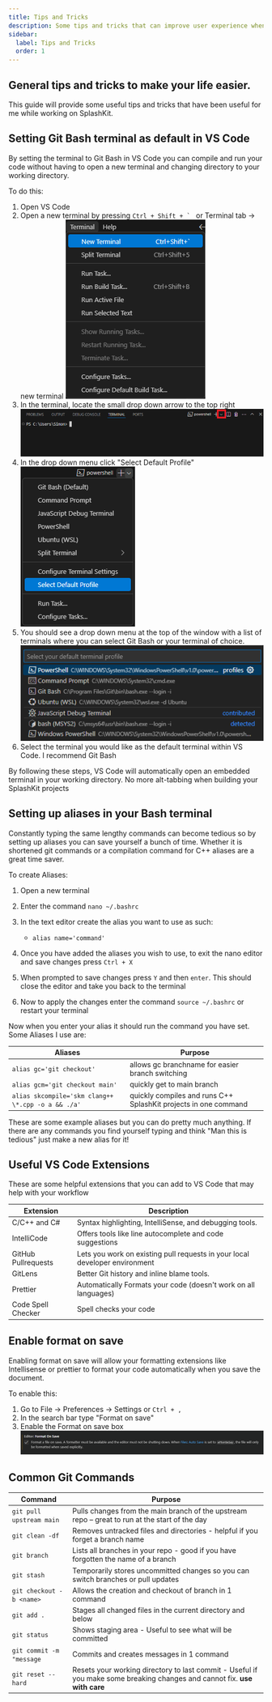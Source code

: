 ```yaml
---
title: Tips and Tricks
description: Some tips and tricks that can improve user experience when contributing to SplashKit
sidebar:
  label: Tips and Tricks
  order: 1
---
```


## General tips and tricks to make your life easier.

This guide will provide some useful tips and tricks that have been useful for me while working on
SplashKit.

## Setting Git Bash terminal as default in VS Code

By setting the terminal to Git Bash in VS Code you can compile and run your code without having to
open a new terminal and changing directory to your working directory.

To do this:

1.  Open VS Code
2.  Open a new terminal by pressing ``Ctrl + Shift + ` `` or Terminal tab -> new terminal
    ![newterminal](./images/newterminal.png)
3.  In the terminal, locate the small drop down arrow to the top right
    ![dropdown](./images/dropdown.png)
4.  In the drop down menu click "Select Default Profile"
    ![defaultprofile](images/defaultprofile.png)
5.  You should see a drop down menu at the top of the window with a list of terminals where you can
    select Git Bash or your terminal of choice. ![selectTerminal](images/selectterminal.png)
6.  Select the terminal you would like as the default terminal within VS Code. I recommend Git Bash

By following these steps, VS Code will automatically open an embedded terminal in your working
directory. No more alt-tabbing when building your SplashKit projects

## Setting up aliases in your Bash terminal

Constantly typing the same lengthy commands can become tedious so by setting up aliases you can save
yourself a bunch of time. Whether it is shortened git commands or a compilation command for C++
aliases are a great time saver.

To create Aliases:

1. Open a new terminal
2. Enter the command `nano ~/.bashrc`
3. In the text editor create the alias you want to use as such:

   - `alias name='command'`

4. Once you have added the aliases you wish to use, to exit the nano editor and save changes press
   `Ctrl + X`
5. When prompted to save changes press `Y` and then `enter`. This should close the editor and take
   you back to the terminal
6. Now to apply the changes enter the command `source ~/.bashrc` or restart your terminal

Now when you enter your alias it should run the command you have set. Some Aliases I use are:

| Aliases                                            | Purpose                                                         |
| -------------------------------------------------- | --------------------------------------------------------------- |
| `alias gc='git checkout'                         ` | allows gc branchname for easier branch switching                |
| `alias gcm='git checkout main'                   ` | quickly get to main branch                                      |
| `alias skcompile='skm clang++ \*.cpp -o a && ./a'` | quickly compiles and runs C++ SplashKit projects in one command |

These are some example aliases but you can do pretty much anything. If there are any commands you
find yourself typing and think "Man this is tedious" just make a new alias for it!

## Useful VS Code Extensions

These are some helpful extensions that you can add to VS Code that may help with your workflow

| Extension           | Description                                                                 |
| ------------------- | --------------------------------------------------------------------------- |
| C/C++ and C#        | Syntax highlighting, IntelliSense, and debugging tools.                     |
| IntelliCode         | Offers tools like line autocomplete and code suggestions                    |
| GitHub Pullrequests | Lets you work on existing pull requests in your local developer environment |
| GitLens             | Better Git history and inline blame tools.                                  |
| Prettier            | Automatically Formats your code (doesn't work on all languages)             |
| Code Spell Checker  | Spell checks your code                                                      |

## Enable format on save

Enabling format on save will allow your formatting extensions like Intellisense or prettier to
format your code automatically when you save the document.

To enable this:

1. Go to File -> Preferences -> Settings or `Ctrl + ,`
2. In the search bar type "Format on save"
3. Enable the Format on save box ![FormatOnSave](images/FormatOnSave.png)

## Common Git Commands

| Command                  | Purpose                                                                                                                   |
| ------------------------ | ------------------------------------------------------------------------------------------------------------------------- |
| `git pull upstream main` | Pulls changes from the main branch of the upstream repo – great to run at the start of the day                            |
| `git clean -df         ` | Removes untracked files and directories - helpful if you forget a branch name                                             |
| `git branch            ` | Lists all branches in your repo - good if you have forgotten the name of a branch                                         |
| `git stash             ` | Temporarily stores uncommitted changes so you can switch branches or pull updates                                         |
| `git checkout -b <name>` | Allows the creation and checkout of branch in 1 command                                                                   |
| `git add .             ` | Stages all changed files in the current directory and below                                                               |
| `git status            ` | Shows staging area - Useful to see what will be committed                                                                 |
| `git commit -m "message` | Commits and creates messages in 1 command                                                                                 |
| `git reset --hard      ` | Resets your working directory to last commit - Useful if you make some breaking changes and cannot fix. **use with care** |
